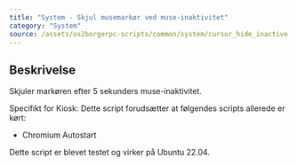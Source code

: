 ```yaml
---
title: "System - Skjul musemarkør ved muse-inaktivitet"
category: "System"
source: /assets/os2borgerpc-scripts/common/system/cursor_hide_inactive.sh
---
```


## Beskrivelse
Skjuler markøren efter 5 sekunders muse-inaktivitet.

Specifikt for Kiosk:
  Dette script forudsætter at følgendes scripts allerede er kørt:
  - Chromium Autostart

Dette script er blevet testet og virker på Ubuntu 22.04.
